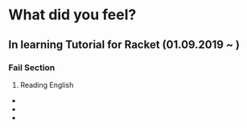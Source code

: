 # What did you feel?

## In learning Tutorial for Racket (01.09.2019 ~ )

### Fail Section

1. Reading English

-
-
-
